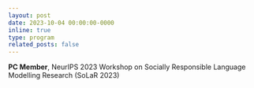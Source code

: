 ```yaml
---
layout: post
date: 2023-10-04 00:00:00-0000
inline: true
type: program
related_posts: false
---
```


**PC Member**, NeurIPS 2023 Workshop on Socially Responsible Language Modelling Research (SoLaR 2023)